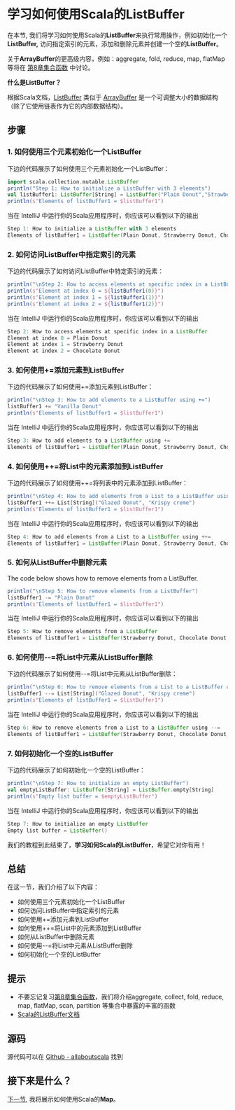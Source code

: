 # 学习如何使用Scala的ListBuffer


在本节, 我们将学习如何使用Scala的**ListBuffer**来执行常用操作，例如初始化一个  **ListBuffer,** 访问指定索引的元素，添加和删除元素并创建一个空的**ListBuffer**。

关于**ArrayBuffer**的更高级内容，例如：aggregate, fold, reduce, map, flatMap等将在 [第8章集合函数](8_1.md) 中讨论。

**什么是ListBuffer？**

根据Scala文档，[ListBuffer](http://docs.scala-lang.org/overviews/collections/concrete-mutable-collection-classes) 类似于 [ArrayBuffer](http://allaboutscala.com/tutorials/chapter-7-beginner-tutorial-using-scala-mutable-collection/scala-tutorial-learn-use-mutable-arraybuffer/) 是一个可调整大小的数据结构（除了它使用链表作为它的内部数据结构）。

## 步骤

### 1. 如何使用三个元素初始化一个ListBuffer

下边的代码展示了如何使用三个元素初始化一个ListBuffer：

```scala
import scala.collection.mutable.ListBuffer
println("Step 1: How to initialize a ListBuffer with 3 elements")
val listBuffer1: ListBuffer[String] = ListBuffer("Plain Donut","Strawberry Donut","Chocolate Donut")
println(s"Elements of listBuffer1 = $listBuffer1")


```

当在 IntelliJ 中运行你的Scala应用程序时，你应该可以看到以下的输出

```scala
Step 1: How to initialize a ListBuffer with 3 elements
Elements of listBuffer1 = ListBuffer(Plain Donut, Strawberry Donut, Chocolate Donut)

```

### 2. 如何访问ListBuffer中指定索引的元素

下边的代码展示了如何访问ListBuffer中特定索引的元素：

```scala
println("\nStep 2: How to access elements at specific index in a ListBuffer")
println(s"Element at index 0 = ${listBuffer1(0)}")
println(s"Element at index 1 = ${listBuffer1(1)}")
println(s"Element at index 2 = ${listBuffer1(2)}")

```

当在 IntelliJ 中运行你的Scala应用程序时，你应该可以看到以下的输出

```scala
Step 2: How to access elements at specific index in a ListBuffer
Element at index 0 = Plain Donut
Element at index 1 = Strawberry Donut
Element at index 2 = Chocolate Donut


```

### 3. 如何使用+=添加元素到ListBuffer

下边的代码展示了如何使用+=添加元素到ListBuffer：

```scala
println("\nStep 3: How to add elements to a ListBuffer using +=")
listBuffer1 += "Vanilla Donut"
println(s"Elements of listBuffer1 = $listBuffer1")

```

当在 IntelliJ 中运行你的Scala应用程序时，你应该可以看到以下的输出

```scala
Step 3: How to add elements to a ListBuffer using +=
Elements of listBuffer1 = ListBuffer(Plain Donut, Strawberry Donut, Chocolate Donut, Vanilla Donut)

```

### 4. 如何使用++=将List中的元素添加到ListBuffer

下边的代码展示了如何使用++=将列表中的元素添加到ListBuffer：

```scala
println("\nStep 4: How to add elements from a List to a ListBuffer using ++=")
listBuffer1 ++= List[String]("Glazed Donut", "Krispy creme")
println(s"Elements of listBuffer1 = $listBuffer1")

```

当在 IntelliJ 中运行你的Scala应用程序时，你应该可以看到以下的输出

```scala
Step 4: How to add elements from a List to a ListBuffer using ++=
Elements of listBuffer1 = ListBuffer(Plain Donut, Strawberry Donut, Chocolate Donut, Vanilla Donut, Glazed Donut, Krispy creme)

```

### 5. 如何从ListBuffer中删除元素

The code below shows how to remove elements from a ListBuffer.

```scala
println("\nStep 5: How to remove elements from a ListBuffer")
listBuffer1 -= "Plain Donut"
println(s"Elements of listBuffer1 = $listBuffer1")

```

当在 IntelliJ 中运行你的Scala应用程序时，你应该可以看到以下的输出

```scala
Step 5: How to remove elements from a ListBuffer
Elements of listBuffer1 = ListBuffer(Strawberry Donut, Chocolate Donut, Vanilla Donut, Glazed Donut, Krispy creme)

```

 

### 6. 如何使用--=将List中元素从ListBuffer删除

下边的代码展示了如何使用--=将List中元素从ListBuffer删除：


```scala
println("\nStep 6: How to remove elements from a List to a ListBuffer using --=")
listBuffer1 --= List[String]("Glazed Donut", "Krispy creme")
println(s"Elements of listBuffer1 = $listBuffer1")

```

当在 IntelliJ 中运行你的Scala应用程序时，你应该可以看到以下的输出

```scala
Step 6: How to remove elements from a List to a ListBuffer using --=
Elements of listBuffer1 = ListBuffer(Strawberry Donut, Chocolate Donut, Vanilla Donut)

```

### 7. 如何初始化一个空的ListBuffer

下边的代码展示了如何初始化一个空的ListBuffer：

```scala
println("\nStep 7: How to initialize an empty ListBuffer")
val emptyListBuffer: ListBuffer[String] = ListBuffer.empty[String]
println(s"Empty list buffer = $emptyListBuffer")


```

当在 IntelliJ 中运行你的Scala应用程序时，你应该可以看到以下的输出

```scala
Step 7: How to initialize an empty ListBuffer
Empty list buffer = ListBuffer()

```

我们的教程到此结束了，**学习如何Scala的ListBuffer**，希望它对你有用！


## 总结

在这一节，我们介绍了以下内容：

- 如何使用三个元素初始化一个ListBuffer
- 如何访问ListBuffer中指定索引的元素
- 如何使用+=添加元素到ListBuffer
- 如何使用++=将List中的元素添加到ListBuffer
- 如何从ListBuffer中删除元素
- 如何使用--=将List中元素从ListBuffer删除
- 如何初始化一个空的ListBuffer

## 提示

- 不要忘记复习[第8章集合函数](8_1.md)，我们将介绍aggregate, collect, fold, reduce, map, flatMap, scan, partition 等集合中暴露的丰富的函数
- [Scala的ListBuffer文档](http://www.scala-lang.org/api/current/#scala.collection.mutable.ListBuffer)

## 源码

源代码可以在 [Github - allaboutscala](https://github.com/nadimbahadoor/allaboutscala) 找到

 
## 接下来是什么？

[下一节](7_6.md), 我将展示如何使用Scala的**Map**。